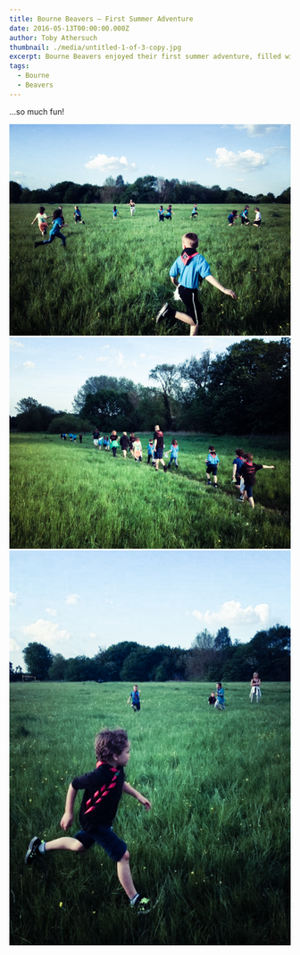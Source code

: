 ```yaml
---
title: Bourne Beavers – First Summer Adventure
date: 2016-05-13T00:00:00.000Z
author: Toby Athersuch
thumbnail: ./media/untitled-1-of-3-copy.jpg
excerpt: Bourne Beavers enjoyed their first summer adventure, filled with excitement, laughter, and unforgettable memories.
tags:
  - Bourne
  - Beavers
---
```


…so much fun!

![First Summer Adventure](./media/untitled-1-of-3-copy.jpg)
![First Summer Adventure](./media/untitled-2-of-3-copy.jpg)
![First Summer Adventure](./media/untitled-3-of-3-copy.jpg)
